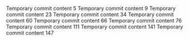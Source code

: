 Temporary commit content 5
Temporary commit content 9
Temporary commit content 23
Temporary commit content 34
Temporary commit content 60
Temporary commit content 66
Temporary commit content 76
Temporary commit content 111
Temporary commit content 141
Temporary commit content 147
